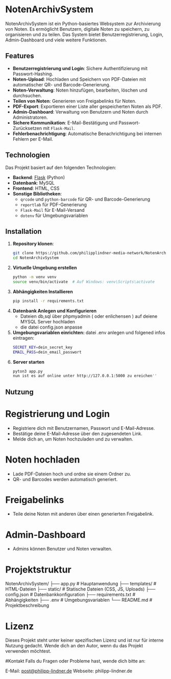 # NotenArchivSystem

NotenArchivSystem ist ein Python-basiertes Websystem zur Archivierung von Noten. Es ermöglicht Benutzern, digitale Noten zu speichern, zu organisieren und zu teilen. Das System bietet Benutzerregistrierung, Login, Admin-Dashboard und viele weitere Funktionen.

## Features

- **Benutzerregistrierung und Login**: Sichere Authentifizierung mit Passwort-Hashing.
- **Noten-Upload**: Hochladen und Speichern von PDF-Dateien mit automatischer QR- und Barcode-Generierung.
- **Noten-Verwaltung**: Noten hinzufügen, bearbeiten, löschen und durchsuchen.
- **Teilen von Noten**: Generieren von Freigabelinks für Noten.
- **PDF-Export**: Exportieren einer Liste aller gespeicherten Noten als PDF.
- **Admin-Dashboard**: Verwaltung von Benutzern und Noten durch Administratoren.
- **Sichere Kommunikation**: E-Mail-Bestätigung und Passwort-Zurücksetzen mit `Flask-Mail`.
- **Fehlerbenachrichtigung**: Automatische Benachrichtigung bei internen Fehlern per E-Mail.

## Technologien

Das Projekt basiert auf den folgenden Technologien:

- **Backend**: [Flask](https://flask.palletsprojects.com/) (Python)
- **Datenbank**: MySQL
- **Frontend**: HTML, CSS
- **Sonstige Bibliotheken**:
  - `qrcode` und `python-barcode` für QR- und Barcode-Generierung
  - `reportlab` für PDF-Generierung
  - `Flask-Mail` für E-Mail-Versand
  - `dotenv` für Umgebungsvariablen

## Installation

1. **Repository klonen**:
   ```bash
   git clone https://github.com/philipplindner-media-network/NotenArchivSystem.git
   cd NotenArchivSystem
2. **Virtuelle Umgebung erstellen**
   ```bash
   python -m venv venv
   source venv/bin/activate  # Auf Windows: venv\Scripts\activate
3. **Abhängigkeiten Installieren**
    ```bash
    pip install -r requirements.txt
4. **Datenbank Anlegen und  Konfigurieren**
    - Dateien db,sql über phpmyadmin ( oder enlichensen ) auf deiene MYSQL Server hochladen
    - die datei config.json anpasse
5. **Umgebungsvariablen einrichten:**
     datei .env anlegen und folgened infos eintragen:
   ```bash
   SECRET_KEY=dein_secret_key
   EMAIL_PASS=dein_email_passwort
7. **Server starten**
   ```bash
   pyton3 app.py
   nun ist es auf online unter http://127.0.0.1:5000 zu ereichen''

## Nutzung
# Registrierung und Login
- Registriere dich mit Benutzernamen, Passwort und E-Mail-Adresse.
- Bestätige deine E-Mail-Adresse über den zugesendeten Link.
- Melde dich an, um Noten hochzuladen und zu verwalten.
# Noten hochladen
- Lade PDF-Dateien hoch und ordne sie einem Ordner zu.
- QR- und Barcodes werden automatisch generiert.
# Freigabelinks
- Teile deine Noten mit anderen über einen generierten Freigabelink.
# Admin-Dashboard
- Admins können Benutzer und Noten verwalten.
# Projektstruktur

NotenArchivSystem/
├── app.py                # Hauptanwendung
├── templates/            # HTML-Dateien
├── static/               # Statische Dateien (CSS, JS, Uploads)
├── config.json           # Datenbankkonfiguration
├── requirements.txt      # Abhängigkeiten
├── .env                  # Umgebungsvariablen
└── README.md             # Projektbeschreibung
# Lizenz
Dieses Projekt steht unter keiner spezifischen Lizenz und ist nur für interne Nutzung gedacht. Wende dich an den Autor, wenn du das Projekt verwenden möchtest.

#Kontakt
Falls du Fragen oder Probleme hast, wende dich bitte an:

E-Mail: post@philipp-lindner.de
Webseite: philipp-lindner.de
